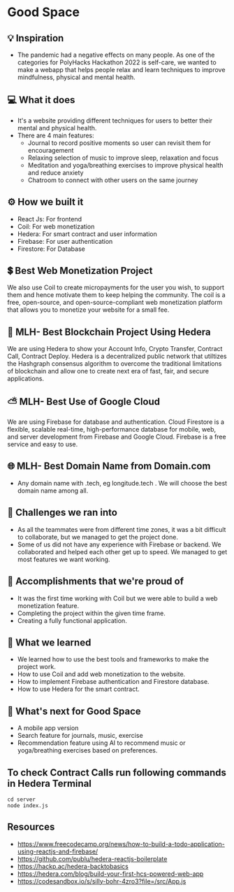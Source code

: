 # Good Space

## 💡 Inspiration

- The pandemic had a negative effects on many people. As one of the categories for PolyHacks Hackathon 2022 is self-care, we wanted to make a webapp that helps people relax and learn techniques to improve mindfulness, physical and mental health.

## 💻 What it does

- It's a website providing different techniques for users to better their mental and physical health.
- There are 4 main features:
    - Journal to record positive moments so user can revisit them for encouragement
    - Relaxing selection of music to improve sleep, relaxation and focus
    - Meditation and yoga/breathing exercises to improve physical health and reduce anxiety 
    - Chatroom to connect with other users on the same journey

## ⚙️ How we built it

- React Js: For frontend
- Coil: For web monetization
- Hedera: For smart contract and user information
- Firebase: For user authentication
- Firestore: For Database

## 💲 Best Web Monetization Project

We also use Coil to create micropayments for the user you wish, to support them and hence motivate them to keep helping the community. The coil is a free, open-source, and open-source-compliant web monetization platform that allows you to monetize your website for a small fee.

## 🔐 MLH- Best Blockchain Project Using Hedera

We are using Hedera to show your Account Info, Crypto Transfer, Contract Call, Contract Deploy. Hedera is a decentralized public network that utiltizes the Hashgraph consensus algorithm to overcome the traditional limitations of blockchain and allow one to create next era of fast, fair, and secure applications.

## ⛅ MLH- Best Use of Google Cloud

We are using Firebase for database and authentication. Cloud Firestore is a flexible, scalable real-time, high-performance database for mobile, web, and server development from Firebase and Google Cloud. Firebase is a free service and easy to use.

## 🌐 MLH- Best Domain Name from Domain.com

- Any domain name with .tech, eg longitude.tech . We will choose the best domain name among all.

## 🧠 Challenges we ran into

- As all the teammates were from different time zones, it was a bit difficult to collaborate, but we managed to get the project done.
- Some of us did not have any experience with Firebase or backend. We collaborated and helped each other get up to speed. We managed to get most features we want working.

## 🏅 Accomplishments that we're proud of

- It was the first time working with Coil but we were able to build a web monetization feature.
- Completing the project within the given time frame.
- Creating a fully functional application.

## 📖 What we learned

- We learned how to use the best tools and frameworks to make the project work.
- How to use Coil and add web monetization to the website.
- How to implement Firebase authentication and Firestore database.
- How to use Hedera for the smart contract.

## 🚀 What's next for Good Space

- A mobile app version
- Search feature for journals, music, exercise
- Recommendation feature using AI to recommend music or yoga/breathing exercises based on preferences. 

<!-- Temp. -->

## To check Contract Calls run following commands in Hedera Terminal

```
cd server
node index.js
```

## Resources

- https://www.freecodecamp.org/news/how-to-build-a-todo-application-using-reactjs-and-firebase/
- https://github.com/publu/hedera-reactjs-boilerplate
- https://hackp.ac/hedera-backtobasics
- https://hedera.com/blog/build-your-first-hcs-powered-web-app
- https://codesandbox.io/s/silly-bohr-4zro3?file=/src/App.js

